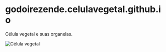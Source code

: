 # godoirezende.celulavegetal.github.io

Célula vegetal e suas organelas.

![Célula vegetal](![image](https://user-images.githubusercontent.com/96310308/202107441-50a4ac9a-b71a-429d-8da3-6d8a587fe01a.png))
